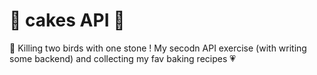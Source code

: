 # 🎂 cakes API 🎂

🧁 Killing two birds with one stone ! My secodn API exercise (with writing some backend) and collecting my fav baking recipes 💗
